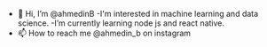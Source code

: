 - 👋 Hi, I’m @ahmedinB
-I'm interested in machine learning and data science. 
-I’m currently learning node js and react native.
- 📫 How to reach me @ahmedin_b on instagram

<!---
ahmedinB/ahmedinB is a ✨ special ✨ repository because its `README.md` (this file) appears on your GitHub profile.
You can click the Preview link to take a look at your changes.
--->
